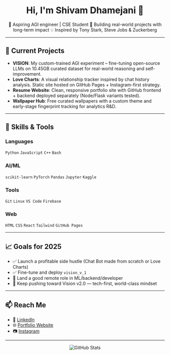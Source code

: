 <h1 align="center">Hi, I'm Shivam Dhamejani 👋</h1>

<p align="center">
  🚀 Aspiring AGI engineer | CSE Student  
  🧠 Building real-world projects with long-term impact  
  💡 Inspired by Tony Stark, Steve Jobs & Zuckerberg
</p>

---

## 🔭 Current Projects

- **VISION**: My custom-trained AGI experiment – fine-tuning open-source LLMs on 10.45GB curated dataset for real-world reasoning and self-improvement.
- **Love Charts**: A visual relationship tracker inspired by chat history analysis. Static site hosted on GitHub Pages + Instagram-first strategy.
- **Resume Website**: Clean, responsive portfolio site with GitHub frontend + backend deployed separately (Node/Flask variants tested).
- **Wallpaper Hub**: Free curated wallpapers with a custom theme and early-stage fingerprint tracking for analytics R&D.

---

## 🧠 Skills & Tools

### Languages
`Python` `JavaScript` `C++` `Bash`

### AI/ML
`scikit-learn` `PyTorch` `Pandas` `Jupyter` `Kaggle`

### Tools
`Git` `Linux` `VS Code` `Firebase`

### Web
`HTML` `CSS` `React` `Tailwind` `GitHub Pages`


---

## 📈 Goals for 2025

- ✅ Launch a profitable side hustle (Chat Bot made from scratch or Love Charts)
- ✅ Fine-tune and deploy `vision_v_1` 
- 🎯 Land a good remote role  in ML/backend/developer
- 🧠 Keep pushing toward Vision v2.0 — tech-first, world-class mindset

---

## 📫 Reach Me

- 🔗 [LinkedIn](https://www.linkedin.com/in/shivam-dhamejani-66b461245/)
- 🌐 [Portfolio Website](https://shivamdhamejani.in)
- 📷 [Instagram](https://instagram.com/shivam__dhamejani)

---

<p align="center">
  <img src="https://github-readme-stats.vercel.app/api?username=dhamejanishivam&show_icons=true&theme=radical" alt="GitHub Stats" />
</p>
